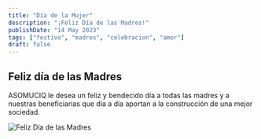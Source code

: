 ```yaml
---
title: "Día de la Mujer"
description: "¡Feliz Día de las Madres!"
publishDate: "14 May 2023"
tags: ["festivo", "madres", "celebracion", "amor"]
draft: false
---
```


## Feliz día de las Madres

ASOMUCIQ le desea un feliz y bendecido día a todas las madres y a nuestras beneficiarias que día a día aportan a la construcción de una mejor sociedad.

![Feliz Día de las Madres](/images/imagen2.png)